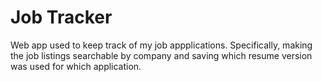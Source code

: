 # Job Tracker

Web app used to keep track of my job appplications. Specifically, making the job listings searchable by company and saving which resume version was used for which application.
